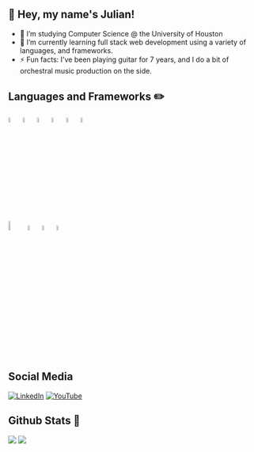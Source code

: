 ## 👋 Hey, my name's Julian!
- 👀 I’m studying Computer Science @ the University of Houston
- 🌱 I’m currently learning full stack web development using a variety of languages, and frameworks.
- ⚡ Fun facts: I've been playing guitar for 7 years, and I do a bit of orchestral music production on the side.

<!---
Julianaguilar98/Julianaguilar98 is a ✨ special ✨ repository because its `README.md` (this file) appears on your GitHub profile.
You can click the Preview link to take a look at your changes.
--->
## Languages and Frameworks :pencil2:
[<img alt="Python" width="5%" src="https://img.icons8.com/color/48/000000/python--v2.png" />](https://www.google.com/search?&q=Python)
[<img alt="C++" width="5%" src="https://img.icons8.com/color/48/000000/c-plus-plus-logo.png" />](https://www.google.com/search?&q=C++)
[<img alt="C#" width="5%" src="https://img.icons8.com/color/48/000000/c-sharp-logo-2.png" />](https://www.google.com/search?&q=C#)
[<img alt="Javascript" width="5%" src="https://img.icons8.com/color/48/000000/javascript--v2.png" />](https://www.google.com/search?&q=Javascript)
[<img alt="PostgreSQL" width="5%" src="https://img.icons8.com/color/48/000000/postgreesql.png" />](https://www.google.com/search?&q=PostgreSQL)
[<img alt="SQL" width="5%" src="https://img.icons8.com/color/48/000000/sql.png" />](https://www.google.com/search?&q=SQL)

[<img alt="React" width="7%" src="https://img.icons8.com/plasticine/100/000000/react.png" />](https://www.google.com/search?&q=React)
[<img alt="Bootstrap" width="5%" src="https://img.icons8.com/color/48/000000/bootstrap.png" />](https://www.google.com/search?&q=bootstrap)
[<img alt="Flask" width="5%" src="https://img.icons8.com/nolan/64/flask.png" />](https://www.google.com/search?&q=Flask)
[<img alt="ASP.NET" width="5%" src="https://img.icons8.com/nolan/64/asp.png" />](https://www.google.com/search?&q=ASP.NET)

## Social Media
<p>
	<a href="https://www.linkedin.com/in/julianaguilar98/"><img src="https://img.icons8.com/color/48/000000/linkedin.png" alt="LinkedIn"/></a>
	<a href="https://www.youtube.com/channel/UCdUvBftJI0nAMS3Wbch29lw"><img src="https://img.icons8.com/color/48/000000/youtube-play.png" alt="YouTube"/></a>
</p>

## Github Stats :compass:
<img src="https://github-readme-stats.vercel.app/api?username=julianaguilar98&hide=stars&show_icons=true&theme=tokyonight&line_height=32">
<img src="https://github-readme-stats.vercel.app/api/top-langs/?username=julianaguilar98&layout=compact&theme=tokyonight">
